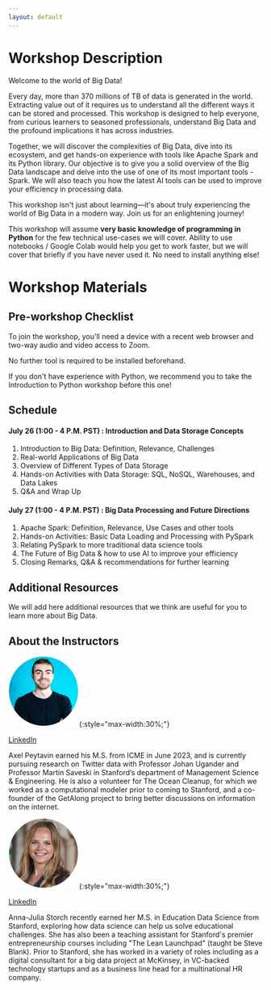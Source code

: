 ```yaml
---
layout: default
---
```


# Workshop Description

Welcome to the world of Big Data!

Every day, more than 370 millions of TB of data is generated in the world. Extracting value out of it requires us to understand all the different ways it can be stored and processed. This workshop is designed to help everyone, from curious learners to seasoned professionals, understand Big Data and the profound implications it has across industries.

Together, we will discover the complexities of Big Data, dive into its ecosystem, and get hands-on experience with tools like Apache Spark and its Python library. Our objective is to give you a solid overview of the Big Data landscape and delve into the use of one of its most important tools - Spark. We will also teach you how the latest AI tools can be used to improve your efficiency in processing data.

This workshop isn't just about learning—it's about truly experiencing the world of Big Data in a modern way. Join us for an enlightening journey!

This workshop will assume **very basic knowledge of programming in Python** for the few technical use-cases we will cover. Ability to use notebooks / Google Colab would help you get to work faster, but we will cover that briefly if you have never used it. No need to install anything else!

# Workshop Materials

## Pre-workshop Checklist

To join the workshop, you'll need a device with a recent web browser and two-way audio and video access to Zoom.

No further tool is required to be installed beforehand.

If you don't have experience with Python, we recommend you to take the Introduction to Python workshop before this one!

## Schedule

#### July 26 (1:00 - 4 P.M. PST) : Introduction and Data Storage Concepts

1. Introduction to Big Data: Definition, Relevance, Challenges
2. Real-world Applications of Big Data
3. Overview of Different Types of Data Storage
4. Hands-on Activities with Data Storage: SQL, NoSQL, Warehouses, and Data Lakes
5. Q&A and Wrap Up

#### July 27 (1:00 - 4 P.M. PST) : Big Data Processing and Future Directions

1. Apache Spark: Definition, Relevance, Use Cases and other tools
2. Hands-on Activities: Basic Data Loading and Processing with PySpark
3. Relating PySpark to more traditional data science tools
4. The Future of Big Data & how to use AI to improve your efficiency
5. Closing Remarks, Q&A & recommendations for further learning

## Additional Resources

We will add here additional resources that we think are useful for you to learn more about Big Data.

## About the Instructors

![Axel](/assets/img/profile_axel.png){:style="max-width:30%;"}

[LinkedIn](https://www.linkedin.com/in/axel-peytavin/)

Axel Peytavin earned his M.S. from ICME in June 2023, and is currently pursuing research on Twitter data with Professor Johan Ugander and Professor Martin Saveski in Stanford’s department of Management Science & Engineering. He is also a volunteer for The Ocean Cleanup, for which we worked as a computational modeler prior to coming to Stanford, and a co-founder of the GetAlong project to bring better discussions on information on the internet.

![Julia](/assets/img/profile_julia.png){:style="max-width:30%;"}

[LinkedIn](https://www.linkedin.com/in/anna-julia-storch-517142144/)

Anna-Julia Storch recently earned her M.S. in Education Data Science from Stanford, exploring how data science can help us solve educational challenges. She has also been a teaching assistant for Stanford's premier entrepreneurship courses including "The Lean Launchpad" (taught be Steve Blank). Prior to Stanford, she has worked in a variety of roles including as a digital consultant for a big data project at McKinsey, in VC-backed technology startups and as a business line head for a multinational HR company.
